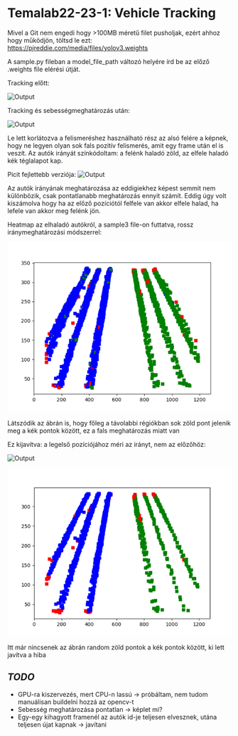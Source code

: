 # Temalab22-23-1: Vehicle Tracking

Mivel a Git nem engedi hogy >100MB méretű filet pusholjak, ezért ahhoz hogy működjön, töltsd le ezt: https://pjreddie.com/media/files/yolov3.weights 

A sample.py fileban a model_file_path változó helyére írd be az előző .weights file elérési útját.

Tracking előtt:

![Output](md_files/sampleOutputGif.gif)


Tracking és sebességmeghatározás után:

![Output](md_files/sampleOutputGifTracking.gif)

Le lett korlátozva a felismeréshez használható rész az alsó felére a képnek, hogy ne legyen olyan sok fals pozitív felismerés, amit egy frame után el is veszít. Az autók irányát színkódoltam: a felénk haladó zöld, az elfele haladó kék téglalapot kap.

Picit fejlettebb verziója:
![Output](md_files/2022-11-20-10-48-18.gif)

Az autók irányának meghatározása az eddigiekhez képest semmit nem különbözik, csak pontatlanabb meghatározás ennyit számít. Eddig úgy volt kiszámolva hogy ha az előző pozíciótól felfele van akkor elfele halad, ha lefele van akkor meg felénk jön.  

Heatmap az elhaladó autókról, a sample3 file-on futtatva, rossz iránymeghatározási módszerrel:

![Output](md_files/sample2_detections.png)

Látszódik az ábrán is, hogy főleg a távolabbi régiókban sok zöld pont jelenik meg a kék pontok között, ez a fals meghatározás miatt van

Ez kijavítva: a legelső pozíciójához méri az irányt, nem az előzőhöz:

![Output](md_files/2022-11-20-11-29-21.gif)

![Output](md_files/sample2_detection_fine_dir.png)

Itt már nincsenek az ábrán random zöld pontok a kék pontok között, ki lett javítva a hiba


## _TODO_
- GPU-ra kiszervezés, mert CPU-n lassú &rarr; próbáltam, nem tudom manuálisan buildelni hozzá az opencv-t 
- Sebesség meghatározása pontatlan &rarr; képlet mi?
- Egy-egy kihagyott framenél az autók id-je teljesen elvesznek, utána teljesen újat kapnak &rarr; javítani
